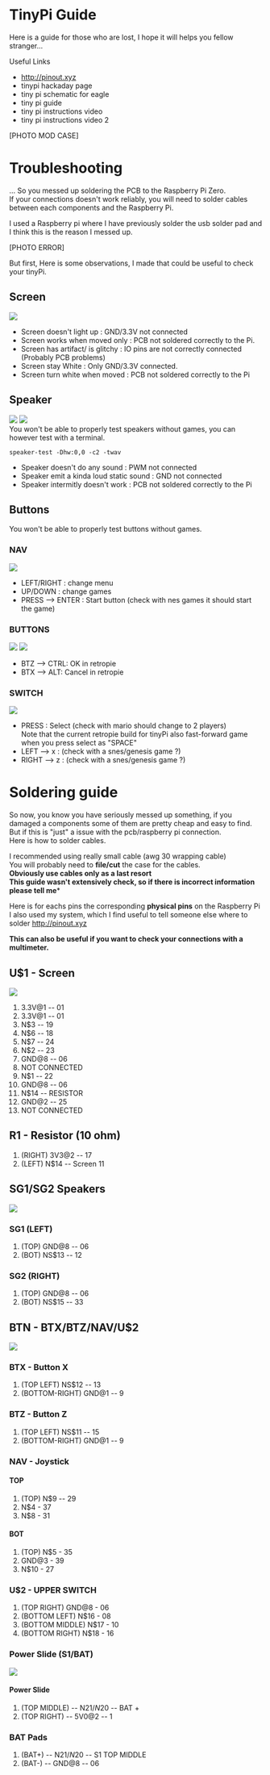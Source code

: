 
# TinyPi Guide
Here is a guide for those who are lost, I hope it will helps you fellow stranger...

Useful Links
* http://pinout.xyz
* tinypi hackaday page
* tiny pi schematic for eagle
* tiny pi guide
* tiny pi instructions video
* tiny pi instructions video 2

[PHOTO MOD CASE]

# Troubleshooting
... So you messed up soldering the PCB to the Raspberry Pi Zero.    
If your connections doesn't work reliably, you will need to solder
cables between each components and the Raspberry Pi.

I used a Raspberry pi where I have previously solder the usb solder pad and I think this is the reason I messed up.

[PHOTO ERROR]

But first, Here is some observations, I made that could be useful to check your tinyPi.

## Screen
![](screen.svg)
* Screen doesn't light up : GND/3.3V not connected
* Screen works when moved only : PCB not soldered correctly to the Pi.
* Screen has artifact/ is glitchy : IO pins are not correctly connected (Probably PCB problems)
* Screen stay White : Only GND/3.3V connected.
* Screen turn white when moved : PCB not soldered correctly to the Pi

## Speaker
![](speaker.svg)  ![](speaker.svg)    
You won't be able to properly test speakers without games, you can however test with a terminal.
```
speaker-test -Dhw:0,0 -c2 -twav
```

* Speaker doesn't do any sound : PWM not connected
* Speaker emit a kinda loud static sound : GND not connected
* Speaker intermitly doesn't work : PCB not soldered correctly to the Pi

## Buttons
You won't be able to properly test buttons without games.
### NAV 
![](nav.svg)
* LEFT/RIGHT : change menu 
* UP/DOWN : change games
* PRESS --> ENTER : Start button (check with nes games it should start the game)

### BUTTONS
![](button.svg)    ![](button.svg)      
* BTZ --> CTRL: OK in retropie 
* BTX --> ALT: Cancel in retropie

### SWITCH
![](switch.svg)   
* PRESS : Select (check with mario should change to 2 players)   
Note that the current retropie build for tinyPi also fast-forward game when you press
select as "SPACE" 
* LEFT -->  x : (check with a snes/genesis game ?)
* RIGHT --> z :  (check with a snes/genesis game ?)

# Soldering guide
So now, you know you have seriously messed up something, if you damaged a components
some of them are pretty cheap and easy to find.    
But if this is "just" a issue with the pcb/raspberry pi connection.    
Here is how to solder cables.    

I recommended using really small cable (awg 30 wrapping cable)     
You will probably need to **file/cut** the case for the cables.    
**Obviously use cables only as a last resort**   
**This guide wasn't extensively check, so if there is incorrect information please
tell me***

Here is for eachs pins the corresponding **physical pins** on the Raspberry Pi    
I also used my system, which I find useful to tell someone else where to solder
http://pinout.xyz

**This can also be useful if you want to check your connections with a multimeter.**

## U$1 - Screen
![](tinyPi_screen.svg)
01. 3.3V@1 -- 01
02. 3.3V@1 -- 01
03. N$3    -- 19
04. N$6    -- 18
05. N$7    -- 24
06. N$2    -- 23
07. GND@8  -- 06
08. NOT CONNECTED
09. N$1 -- 22
10. GND@8 -- 06
11. N$14 -- RESISTOR
12. GND@2 -- 25
13. NOT CONNECTED

## R1 - Resistor (10 ohm)
01. (RIGHT) 3V3@2 -- 17 
02. (LEFT) N$14 -- Screen 11

## SG1/SG2 Speakers
![](TinyPi_speaker.svg)
### SG1 (LEFT)

01. (TOP) GND@8 -- 06
02. (BOT) NS$13 -- 12


### SG2 (RIGHT)
01. (TOP) GND@8 -- 06
02. (BOT) NS$15 -- 33


## BTN - BTX/BTZ/NAV/U$2
![](tinyPi_buttons.svg)
### BTX - Button X

01. (TOP LEFT) NS$12 -- 13 
02. (BOTTOM-RIGHT) GND@1 -- 9 


### BTZ - Button Z

01. (TOP LEFT) NS$11 -- 15
02. (BOTTOM-RIGHT) GND@1 -- 9


### NAV - Joystick

#### TOP
01. (TOP) N$9 -- 29 
02. N$4 - 37 
03. N$8 - 31 

#### BOT
01. (TOP) N$5 - 35
02. GND@3 - 39
03. N$10 - 27

### U$2 - UPPER SWITCH

01. (TOP RIGHT) GND@8 - 06
02. (BOTTOM LEFT) N$16 - 08 
03. (BOTTOM MIDDLE) N$17 - 10
04. (BOTTOM RIGHT) N$18 - 16

### Power Slide (S1/BAT)
![](TinyPi_power.svg)

#### Power Slide

01. (TOP MIDDLE) -- N$21/N$20 -- BAT +
02. (TOP RIGHT) --  5V0@2 -- 1

### BAT Pads
01. (BAT+) -- N$21/N$20 -- S1 TOP MIDDLE
02. (BAT-) -- GND@8 -- 06 
